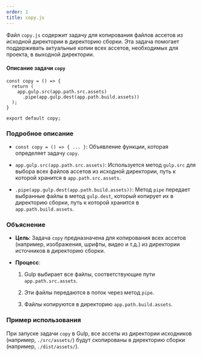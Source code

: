 ```yaml
---
order: 1
title: copy.js
---
```


Файл `copy.js` содержит задачу для копирования файлов ассетов из исходной директории в директорию сборки. Эта задача помогает поддерживать актуальные копии всех ассетов, необходимых для проекта, в выходной директории.

#### Описание задачи `copy`

```
const copy = () => {
  return (
    app.gulp.src(app.path.src.assets)
      .pipe(app.gulp.dest(app.path.build.assets))
  );
}

export default copy;
```

### Подробное описание

-  `const copy = () => { ... }`: Объявление функции, которая определяет задачу `copy`.

-  `app.gulp.src(app.path.src.assets)`: Используется метод `gulp.src` для выбора всех файлов ассетов из исходной директории, путь к которой хранится в `app.path.src.assets`.

-  `.pipe(app.gulp.dest(app.path.build.assets))`: Метод `pipe` передает выбранные файлы в метод `gulp.dest`, который копирует их в директорию сборки, путь к которой хранится в `app.path.build.assets`.

### Объяснение

-  **Цель**: Задача `copy` предназначена для копирования всех ассетов (например, изображения, шрифты, видео и т.д.) из директории источников в директорию сборки.

-  **Процесс**:

   1. Gulp выбирает все файлы, соответствующие пути `app.path.src.assets`.

   2. Эти файлы передаются в поток через метод `pipe`.

   3. Файлы копируются в директорию `app.path.build.assets`.

### Пример использования

При запуске задачи `copy` в Gulp, все ассеты из директории исходников (например, `./src/assets/`) будут скопированы в директорию сборки (например, `./dist/assets/`).


